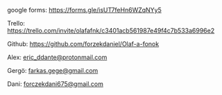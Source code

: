 google forms:
https://forms.gle/isUT7feHn6WZqNYy5

Trello:
https://trello.com/invite/olafafnk/c3401acb561987e49f4c7b533a6996e2

Github:
https://github.com/forzekdaniel/Olaf-a-fonok


Alex:
eric_ddante@protonmail.com

Gergö:
farkas.gege@gmail.com

Dani:
forczekdani675@gmail.com
